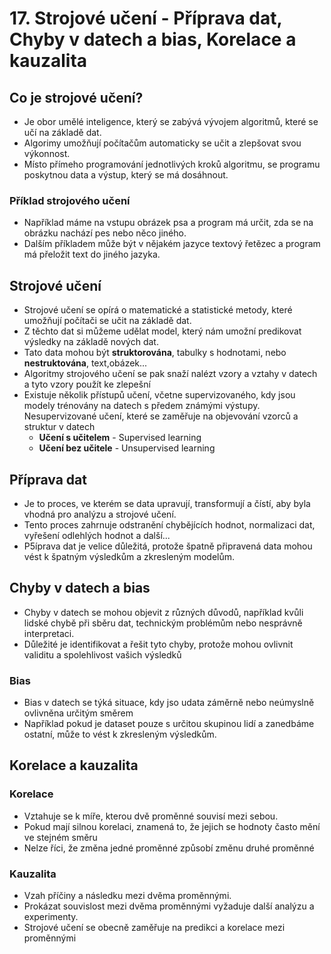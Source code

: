 # 17. Strojové učení - Příprava dat, Chyby v datech a bias, Korelace a kauzalita

## Co je strojové učení?

- Je obor umělé inteligence, který se zabývá vývojem algoritmů, které se učí na základě dat.
- Algorimy umožňují počítačům automaticky se učit a zlepšovat svou výkonnost.
- Místo přímeho programování jednotlivých kroků algoritmu, se programu poskytnou data a výstup, který se má dosáhnout.

### Příklad strojového učení

- Například máme na vstupu obrázek psa a program má určit, zda se na obrázku nachází pes nebo něco jiného.
- Dalším příkladem může být v nějakém jazyce textový řetězec a program má přeložit text do jiného jazyka.

## Strojové učení

- Strojové učení se opírá o matematické a statistické metody, které umožňují počítači se učit na základě dat.
- Z těchto dat si můžeme udělat model, který nám umožní predikovat výsledky na základě nových dat.
- Tato data mohou být **struktorována**, tabulky s hodnotami, nebo **nestruktována**, text,obázek...
- Algoritmy strojového učení se pak snaží nalézt vzory a vztahy v datech a tyto vzory použít ke zlepešní
- Existuje několik přístupů učení, včetne supervizovaného, kdy jsou modely trénovány na datech s předem známými výstupy.
  Nesupervizované učení, které se zaměřuje na objevování vzorců a struktur v datech
    - **Učení s učitelem** - Supervised learning
    - **Učení bez učitele** - Unsupervised learning

## Příprava dat

- Je to proces, ve kterém se data upravují, transformují a čístí, aby byla vhodná pro analýzu a strojové učení.
- Tento proces zahrnuje odstranění chybějících hodnot, normalizaci dat, vyřešení odlehlých hodnot a další...
- P5íprava dat je velice důležitá, protože špatně připravená data mohou vést k špatným výsledkům a zkresleným modelům.

## Chyby v datech a bias

- Chyby v datech se mohou objevit z různých důvodů, například kvůli lidské chybě při sběru dat, technickým problémům
  nebo nesprávně interpretaci.
- Důležité je identifikovat a řešit tyto chyby, protože mohou ovlivnit validitu a spolehlivost vašich výsledků

### Bias

- Bias v datech se týká situace, kdy jso udata záměrně nebo neúmyslně ovlivněna určitým směrem
- Například pokud je dataset pouze s určitou skupinou lidí a zanedbáme ostatní, může to vést k zkresleným výsledkům.

## Korelace a kauzalita

### Korelace

- Vztahuje se k míře, kterou dvě proměnné souvisí mezi sebou.
- Pokud mají silnou korelaci, znamená to, že jejich se hodnoty často mění ve stejném směru
- Nelze říci, že změna jedné proměnné způsobí změnu druhé proměnné

### Kauzalita

- Vzah příčiny a následku mezi dvěma proměnnými.
- Prokázat souvislost mezi dvěma proměnnými vyžaduje další analýzu a experimenty.
- Strojové učení se obecně zaměřuje na predikci a korelace mezi proměnnými

